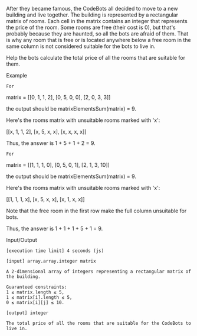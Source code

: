 After they became famous, the CodeBots all decided to move to a new building and live together. The building is represented by a rectangular matrix of rooms. Each cell in the matrix contains an integer that represents the price of the room. Some rooms are free (their cost is 0), but that's probably because they are haunted, so all the bots are afraid of them. That is why any room that is free or is located anywhere below a free room in the same column is not considered suitable for the bots to live in.

Help the bots calculate the total price of all the rooms that are suitable for them.

Example

    For

matrix = [[0, 1, 1, 2],
[0, 5, 0, 0],
[2, 0, 3, 3]]

the output should be
matrixElementsSum(matrix) = 9.

Here's the rooms matrix with unsuitable rooms marked with 'x':

[[x, 1, 1, 2],
[x, 5, x, x],
[x, x, x, x]]

Thus, the answer is 1 + 5 + 1 + 2 = 9.

    For

matrix = [[1, 1, 1, 0],
[0, 5, 0, 1],
[2, 1, 3, 10]]

the output should be
matrixElementsSum(matrix) = 9.

Here's the rooms matrix with unsuitable rooms marked with 'x':

[[1, 1, 1, x],
[x, 5, x, x],
[x, 1, x, x]]

Note that the free room in the first row make the full column unsuitable for bots.

Thus, the answer is 1 + 1 + 1 + 5 + 1 = 9.

Input/Output

    [execution time limit] 4 seconds (js)

    [input] array.array.integer matrix

    A 2-dimensional array of integers representing a rectangular matrix of the building.

    Guaranteed constraints:
    1 ≤ matrix.length ≤ 5,
    1 ≤ matrix[i].length ≤ 5,
    0 ≤ matrix[i][j] ≤ 10.

    [output] integer

    The total price of all the rooms that are suitable for the CodeBots to live in.
